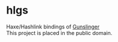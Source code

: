 # hlgs
Haxe/Hashlink bindings of [Gunslinger](https://github.com/MrFrenik/gunslinger)
<br>
This project is placed in the public domain.
